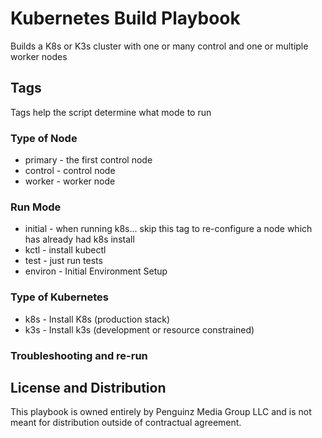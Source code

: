 # Kubernetes Build Playbook
Builds a K8s or K3s cluster with one or many control and one or multiple worker nodes

## Tags
Tags help the script determine what mode to run
### Type of Node
* primary - the first control node
* control - control node
* worker - worker node
  
### Run Mode
* initial - when running k8s... skip this tag to re-configure a node which has already had k8s install
* kctl - install kubectl
* test - just run tests
* environ - Initial Environment Setup
### Type of Kubernetes
* k8s - Install K8s (production stack)
* k3s - Install k3s (development or resource constrained)

### Troubleshooting and re-run 


## License and Distribution
This playbook is owned entirely by Penguinz Media Group LLC and is not meant for distribution outside of contractual agreement.